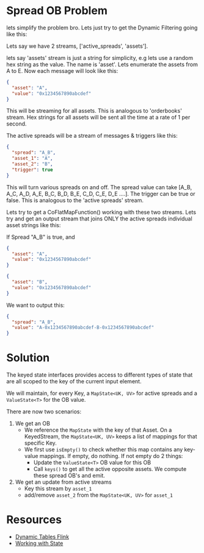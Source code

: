 # Spread OB Problem

lets simplify the problem bro. Lets just try to get the Dynamic Filtering going like this:

Lets say we have 2 streams, ['active_spreads', 'assets'].

lets say 'assets' stream is just a string for simplicity, e.g lets use a random hex string as the value. The name is 'asset'. Lets enumerate the assets from A to E. Now each message will look like this:

```json
{
  "asset": "A",
  "value": "0x1234567890abcdef"
}
```

This will be streaming for all assets. This is analogous to 'orderbooks' stream. Hex strings for all assets will be sent all the time at a rate of 1 per second.

The active spreads will be a stream of messages & triggers like this:

```json
{
  "spread": "A_B",
  "asset_1": "A",
  "asset_2": "B",
  "trigger": true
}
```

This will turn various spreads on and off. The spread value can take [A_B, A_C, A_D, A_E, B_C, B_D, B_E, C_D, C_E, D_E ....]. The trigger can be true or false. This is analogous to the 'active spreads' stream.

Lets try to get a CoFlatMapFunction() working with these two streams. Lets try and get an output stream that joins ONLY the active spreads individual asset strings like this:

If Spread "A_B" is true, and

```json
{
  "asset": "A",
  "value": "0x1234567890abcdef"
}
```

```json
{
  "asset": "B",
  "value": "0x1234567890abcdef"
}
```

We want to output this:

```json
{
  "spread": "A_B",
  "value": "A-0x1234567890abcdef-B-0x1234567890abcdef"
}
```

# Solution

The keyed state interfaces provides access to different types of state that are all scoped to the key of the current input element.

We will maintain, for every Key, a `MapState<UK, UV>` for active spreads and a `ValueState<T>` for the OB value.

There are now two scenarios:

1. We get an OB
   - We reference the `MapState` with the key of that Asset. On a KeyedStream, the `MapState<UK, UV>` keeps a list of mappings for that specific Key.
   - We first use `isEmpty()` to check whether this map contains any key-value mappings. If empty, do nothing. If not empty do 2 things:
     - Update the `ValueState<T>` OB value for this OB
     - Call `keys()` to get all the active opposite assets. We compute these spread OB's and emit.
2. We get an update from active streams
   - Key this stream by `asset_1`
   - add/remove `asset_2` from the `MapState<UK, UV>` for `asset_1`

# Resources

- [Dynamic Tables Flink](https://flink.apache.org/2017/03/30/continuous-queries-on-dynamic-tables/)
- [Working with State](https://nightlies.apache.org/flink/flink-docs-master/docs/dev/datastream/fault-tolerance/state/)
